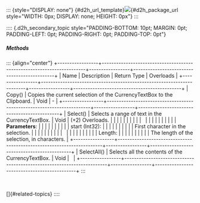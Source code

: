 ::: {style="DISPLAY: none"}
[](ms-xhelp:///?Id=d2h_url_template){#d2h_url_template}![](!package_url!){#d2h_package_url style="WIDTH: 0px; DISPLAY: none; HEIGHT: 0px"}
:::

:::: {.d2h_secondary_topic style="PADDING-BOTTOM: 10pt; MARGIN: 0pt; PADDING-LEFT: 0pt; PADDING-RIGHT: 0pt; PADDING-TOP: 0pt"}
##### Methods

::: {align="center"}
+-----------------+-----------------------------------------------------------------------+-----------------+---------------------------------------------+
| Name            | Description                                                           | Return Type     | Overloads                                   |
+-----------------+-----------------------------------------------------------------------+-----------------+---------------------------------------------+
| Copy()          | Copies the current selection of the CurrencyTextBox to the Clipboard. | Void            | \-                                          |
+-----------------+-----------------------------------------------------------------------+-----------------+---------------------------------------------+
| Select()        | Selects a range of text in the CurrencyTextBox.                       | Void            | (+2) Overloads.                             |
|                 |                                                                       |                 |                                             |
|                 |                                                                       |                 |                                             |
|                 |                                                                       |                 |                                             |
|                 |                                                                       |                 | **Parameters**:                             |
|                 |                                                                       |                 |                                             |
|                 |                                                                       |                 | start (Int32):                              |
|                 |                                                                       |                 |                                             |
|                 |                                                                       |                 | First character in the selection.           |
|                 |                                                                       |                 |                                             |
|                 |                                                                       |                 |                                             |
|                 |                                                                       |                 |                                             |
|                 |                                                                       |                 | Length:                                     |
|                 |                                                                       |                 |                                             |
|                 |                                                                       |                 | The length of the selection, in characters. |
+-----------------+-----------------------------------------------------------------------+-----------------+---------------------------------------------+
| SelectAll()     | Selects all the contents of the CurrencyTextBox.                      | Void            |                                             |
+-----------------+-----------------------------------------------------------------------+-----------------+---------------------------------------------+
:::

 

[]{#related-topics}
::::
